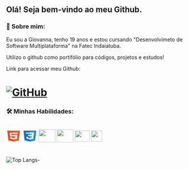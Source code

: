 ## Olá! Seja bem-vindo ao meu Github.

### 📝 Sobre mim:

Eu sou a Giovanna, tenho 19 anos e estou cursando "Desenvolvimeto de Software Multiplataforma" na Fatec Indaiatuba. 

Utilizo o github como portifólio para códigos, projetos e estudos!

Link para acessar meu Github: 

# [![GitHub](https://img.shields.io/badge/GitHub-GiovannaCReduzino-181717?style=for-the-badge&logo=github)](https://github.com/GiovannaCReduzino)

### 🛠️ Minhas Habilidades:

<div style="display: inline_block"><br>
  
  <img align="center" alt="" height="30" width="40" src="https://raw.githubusercontent.com/devicons/devicon/master/icons/html5/html5-original.svg">
  <img align="center" alt="" height="30" width="40" src="https://raw.githubusercontent.com/devicons/devicon/master/icons/css3/css3-original.svg">
  
  <img align="center" alt="" height="35" width="45" src="https://cdn.jsdelivr.net/gh/devicons/devicon/icons/bootstrap/bootstrap-original.svg" />
  <img align="center" alt="" height="35" width="45" src="https://cdn.jsdelivr.net/gh/devicons/devicon/icons/canva/canva-original.svg" />
  <img align="center" alt="" height="30" width="40" src="https://cdn.jsdelivr.net/gh/devicons/devicon/icons/figma/figma-original.svg" />

  <img align="center" alt="" height="30" width="30" src="https://www.python.org/static/favicon.ico" />

</div>

#

![Top Langs](https://github-readme-stats.vercel.app/api/top-langs/?username=GiovannaCReduzino&hide_progress=true)- 
